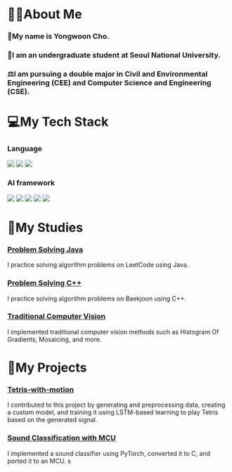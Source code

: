 # 👨‍🎓About Me
### 📛My name is Yongwoon Cho.
### 🌱I am an undergraduate student at Seoul National University.
### ⚖️I am pursuing a double major in Civil and Environmental Engineering (CEE) and Computer Science and Engineering (CSE).

# 💻My Tech Stack
### Language
<a href="https://github.com/ChoYongwoon/Study" target="_blank"><img src="https://img.shields.io/badge/-C/C++-green?style=for-the-badge&logo=c%2B%2B&logoColor=white"/></a>
<a href="https://github.com/ChoYongwoon/LeetCode" target="_blank"><img src="https://img.shields.io/badge/-Java-orange?style=for-the-badge&logo=OpenJDK&logoColor=white"/></a>
<a href="https://github.com/ChoYongwoon/ComputerVision" target="_blank"><img src="https://img.shields.io/badge/-Python-blue?style=for-the-badge&logo=python&logoColor=white"/></a>


### AI framework
<img src="https://img.shields.io/badge/-NumPy-brightgreen?style=for-the-badge&logo=numpy&logoColor=white"/></a>
<img src="https://img.shields.io/badge/-Pandas-red?style=for-the-badge&logo=pandas&logoColor=white"/></a>
<img src="https://img.shields.io/badge/-TensorFlow-ff69b4?style=for-the-badge&logo=tensorflow&logoColor=white"/></a>
<img src="https://img.shields.io/badge/-PyTorch-blueviolet?style=for-the-badge&logo=pytorch&logoColor=white"/></a>
<img src="https://img.shields.io/badge/-Scikit--Learn-9cf?style=for-the-badge&logo=scikit-learn&logoColor=white"/></a>

# 📖My Studies
### [Problem Solving Java](https://github.com/ChoYongwoon/LeetCode)
I practice solving algorithm problems on LeetCode using Java.
### [Problem Solving C++](https://github.com/ChoYongwoon/Study)
I practice solving algorithm problems on Baekjoon using C++.
### [Traditional Computer Vision](https://github.com/ChoYongwoon/ComputerVision)
I implemented traditional computer vision methods such as Histogram Of Gradients, Mosaicing, and more.

# 📓My Projects
### [Tetris-with-motion](https://github.com/snucv-2022-team19/tetris-with-motion)
I contributed to this project by generating and preprocessing data, creating a custom model, and training it using LSTM-based learning to play Tetris based on the generated signal.
### [Sound Classification with MCU](https://github.com/ChoYongwoon/Sound_classification_by_MCU)
I implemented a sound classifier using PyTorch, converted it to C, and ported it to an MCU.
s
<!--
**ChoYongwoon/ChoYongwoon** is a ✨ _special_ ✨ repository because its `README.md` (this file) appears on your GitHub profile.

Here are some ideas to get you started:

- 🔭 I’m currently working on ...
- 🌱 I’m currently learning ...
- 👯 I’m looking to collaborate on ...
- 🤔 I’m looking for help with ...
- 💬 Ask me about ...
- 📫 How to reach me: ...
- 😄 Pronouns: ...
- ⚡ Fun fact: ...
-->
